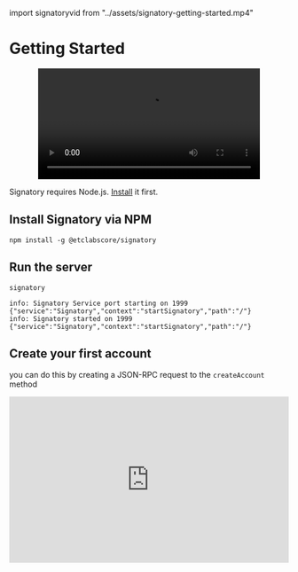 import signatoryvid from "../assets/signatory-getting-started.mp4"

# Getting Started

<center>
  <video controls height="200px">
    <source src={signatoryvid} type="video/mp4" />
  </video>
</center>

Signatory requires Node.js. [Install](https://nodejs.org/en/download/package-manager/#nvm) it first.

## Install Signatory via NPM

```
npm install -g @etclabscore/signatory
```

## Run the server

```
signatory
```

```
info: Signatory Service port starting on 1999 {"service":"Signatory","context":"startSignatory","path":"/"}
info: Signatory started on 1999 {"service":"Signatory","context":"startSignatory","path":"/"}
```

## Create your first account
you can do this by creating a JSON-RPC request to the `createAccount` method

<iframe src="https://inspector.open-rpc.org/?url=http://localhost:1999&request[jsonrpc]=2.0&request[method]=createAccount&request[params][0][name]=act&request[params][0][passphrase]=baz" style="border: none; width: 100%; height: 300px;"/>

## Sign a message

First use `eserialize` to convert a string to hex:

<iframe src="https://eserialize.com/?input=string&output=hex&value=hello%20world" style="border: none; width: 100%; height: 300px;" />

for example `hello world` produces `0x68656c6c6f20776f726c64`.


Then make a JSON-RPC request to the `sign` method to sign the message with the account you created:

**Make sure you replace the example address with the one you created in the previous steps**

<iframe src="https://inspector.open-rpc.org/?url=http://localhost:1999&request[jsonrpc]=2.0&request[method]=sign&request[params][0]=0x68656c6c6f20776f726c64&request[params][1]=0x90ee510fb88ea47a84b45a6d983a0bc6b193e385&request[params][2]=baz&request[params][3]=0x3d" style="border: none; width: 100%; height: 300px;"/>

and you should see a signed message as the result:

```
{
    "jsonrpc": "2.0",
    "result": "0x5377edbade526fa10b8f62a53a1c39e817de42a0b11ae585789a2e74b12fbca63bb319b6a8579246cb62dcea0af7047d836ec48a133f3487055fd33822192bdd9e",
    "id": 0
}
```

